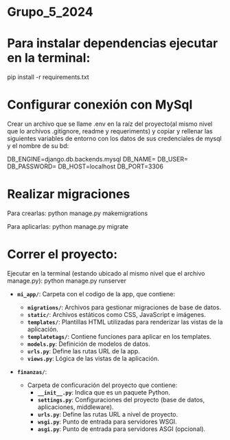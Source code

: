 # Grupo_5_2024

# Para instalar dependencias ejecutar en la terminal:

pip install -r requirements.txt

# Configurar conexión con MySql
Crear un archivo que se llame .env en la raíz del proyecto(al mismo nivel que lo archivos .gitignore, readme y requeriments) y copiar y rellenar las siguientes variables de entorno con los datos de sus credenciales de mysql y el nombre de su bd:

DB_ENGINE=django.db.backends.mysql
DB_NAME=
DB_USER=
DB_PASSWORD=
DB_HOST=localhost
DB_PORT=3306

# Realizar migraciones
Para crearlas:
python manage.py makemigrations

Para aplicarlas:
python manage.py migrate

# Correr el proyecto:
Ejecutar en la terminal (estando ubicado al mismo nivel que el archivo manage.py):
python manage.py runserver



- **`mi_app/`**: Carpeta con el codigo de la app, que contiene:
    - **`migrations/`**: Archivos para gestionar migraciones de base de datos.
    - **`static/`**: Archivos estáticos como CSS, JavaScript e imágenes.
    - **`templates/`**: Plantillas HTML utilizadas para renderizar las vistas de la aplicación.
    - **`templatetags/`**: Contiene funciones para aplicar en los templates.
    - **`models.py`**: Definición de modelos de datos.
    - **`urls.py`**: Define las rutas URL de la app.
    - **`views.py`**: Lógica de las vistas de la aplicación.

- **`finanzas/`**: 
  - Carpeta de conficuración del proyecto que contiene:
    - **`__init__.py`**: Indica que es un paquete Python.
    - **`settings.py`**: Configuraciones del proyecto (base de datos, aplicaciones, middleware).
    - **`urls.py`**: Define las rutas URL a nivel de proyecto.
    - **`wsgi.py`**: Punto de entrada para servidores WSGI.
    - **`asgi.py`**: Punto de entrada para servidores ASGI (opcional).



